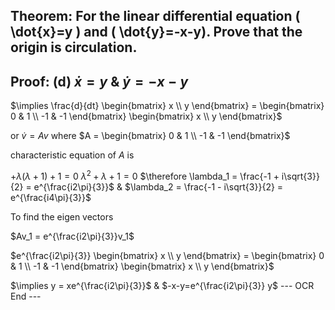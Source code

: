 ## Theorem: For the linear differential equation \( \dot{x}=y \) and \( \dot{y}=-x-y). Prove that the origin is circulation.


## Proof: (d) $\dot{x} = y$ & $\dot{y} = -x - y$

$\implies \frac{d}{dt} \begin{bmatrix} x \\ y \end{bmatrix} = \begin{bmatrix} 0 & 1 \\ -1 & -1 \end{bmatrix} \begin{bmatrix} x \\ y \end{bmatrix}$

or $\dot{v} = Av$ where $A = \begin{bmatrix} 0 & 1 \\ -1 & -1 \end{bmatrix}$

characteristic equation of $A$ is 

$+ \lambda (\lambda + 1) + 1 = 0$
$\lambda^2 + \lambda + 1 = 0$
$\therefore \lambda_1 = \frac{-1 + i\sqrt{3}}{2} = e^{\frac{i2\pi}{3}}$
& $\lambda_2 = \frac{-1 - i\sqrt{3}}{2} = e^{\frac{i4\pi}{3}}$

To find the eigen vectors

$Av_1 = e^{\frac{i2\pi}{3}}v_1$

$e^{\frac{i2\pi}{3}} \begin{bmatrix} x \\ y \end{bmatrix} = \begin{bmatrix} 0 & 1 \\ -1 & -1 \end{bmatrix} \begin{bmatrix} x \\ y \end{bmatrix}$

$\implies y = xe^{\frac{i2\pi}{3}}$ & $-x-y=e^{\frac{i2\pi}{3}} y$
--- OCR End ---
